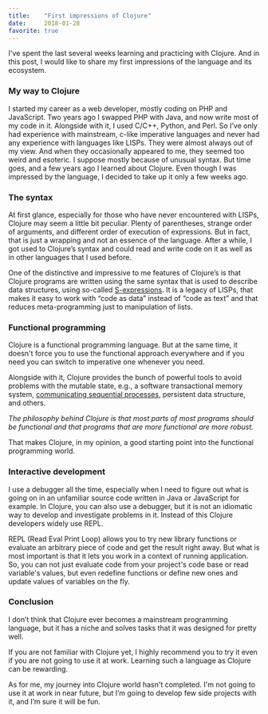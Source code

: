 ```yaml
---
title:    "First impressions of Clojure"
date:     2018-01-28
favorite: true
---
```


I've spent the last several weeks learning and practicing with Clojure. And in this post, I would like to share my first impressions of the language and its ecosystem.

### My way to Clojure

I started my career as a web developer, mostly coding on PHP and JavaScript. Two years ago I swapped PHP with Java, and now write most of my code in it. Alongside with it, I used C/C++, Python, and Perl. So I’ve only had experience with mainstream, c-like imperative languages and never had any experience with languages like LISPs. They were almost always out of my view. And when they occasionally appeared to me, they seemed too weird and esoteric. I suppose mostly because of unusual syntax. But time goes, and a few years ago I learned about Clojure. Even though I was impressed by the language, I decided to take up it only a few weeks ago.

### The syntax

At first glance, especially for those who have never encountered with LISPs, Clojure may seem a little bit peculiar. Plenty of parentheses, strange order of arguments, and different order of execution of expressions. But in fact, that is just a wrapping and not an essence of the language. After a while, I got used to Clojure’s syntax and could read and write code on it as well as in other languages that I used before.

One of the distinctive and impressive to me features of Clojure’s is that Clojure programs are written using the same syntax that is used to describe data structures, using so-called [S-expressions](https://en.wikipedia.org/wiki/S-expression). It is a legacy of LISPs, that makes it easy to work with “code as data” instead of “code as text” and that reduces meta-programming just to manipulation of lists.

### Functional programming

Clojure is a functional programming language. But at the same time, it doesn't force you to use the functional approach everywhere and if you need you can switch to imperative one whenever you need.

Alongside with it, Clojure provides the bunch of powerful tools to avoid problems with the mutable state, e.g., a software transactional memory system, [communicating sequential processes](https://en.wikipedia.org/wiki/Communicating_sequential_processes), persistent data structure, and others.

_The philosophy behind Clojure is that most parts of most programs should be functional and that programs that are more functional are more robust._

That makes Clojure, in my opinion, a good starting point into the functional programming world.

### Interactive development

I use a debugger all the time, especially when I need to figure out what is going on in an unfamiliar source code written in Java or JavaScript for example. In Clojure, you can also use a debugger, but it is not an idiomatic way to develop and investigate problems in it. Instead of this Clojure developers widely use REPL.

REPL (Read Eval Print Loop) allows you to try new library functions or evaluate an arbitrary piece of code and get the result right away. But what is most important is that it lets you work in a context of running application. So, you can not just evaluate code from your project's code base or read variable's values, but even redefine functions or define new ones and update values of variables on the fly.

### Conclusion

I don’t think that Clojure ever becomes a mainstream programming language, but it has a niche and solves tasks that it was designed for pretty well.

If you are not familiar with Clojure yet, I highly recommend you to try it even if you are not going to use it at work. Learning such a language as Clojure can be rewarding.

As for me, my journey into Clojure world hasn't completed. I'm not going to use it at work in near future, but I’m going to develop few side projects with it, and I’m sure it will be fun.
